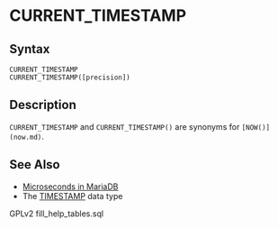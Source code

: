 # CURRENT\_TIMESTAMP

## Syntax

```
CURRENT_TIMESTAMP
CURRENT_TIMESTAMP([precision])
```

## Description

`CURRENT_TIMESTAMP` and `CURRENT_TIMESTAMP()` are synonyms for `[NOW()](now.md)`.

## See Also

* [Microseconds in MariaDB](microseconds-in-mariadb.md)
* The [TIMESTAMP](../../data-types/date-and-time-data-types/timestamp.md) data type

GPLv2 fill\_help\_tables.sql
